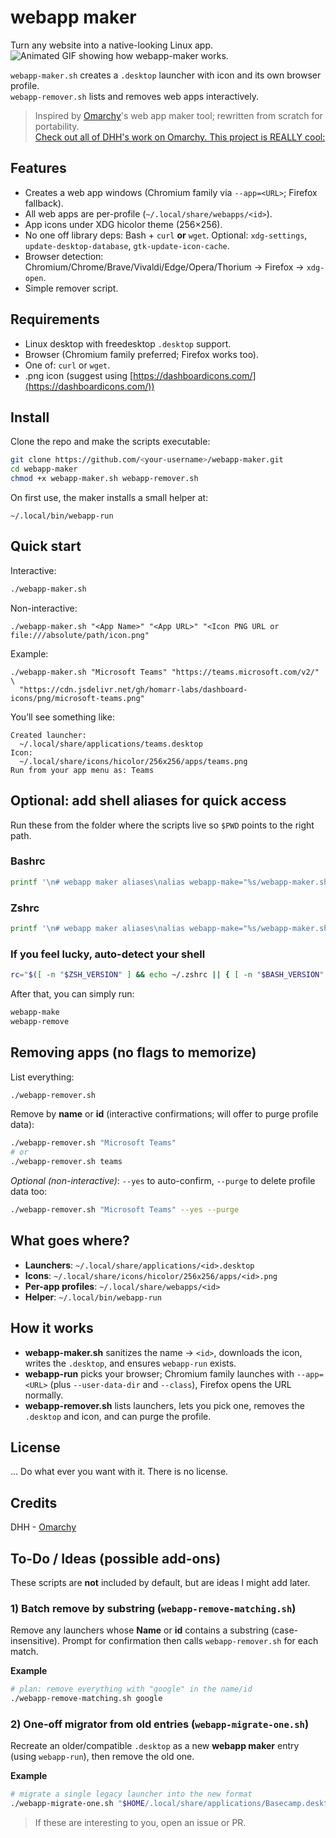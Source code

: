 # webapp maker
Turn any website into a native-looking Linux app.
![Animated GIF showing how webapp-maker works.](webapp-maker.gif)

`webapp-maker.sh` creates a `.desktop` launcher with icon and its own browser profile.  
`webapp-remover.sh` lists and removes web apps interactively.

> Inspired by [Omarchy](https://github.com/basecamp/omarchy)'s web app maker tool; rewritten from scratch for portability.  
> [Check out all of DHH's work on Omarchy. This project is REALLY cool: ](https://omarchy.org/)

## Features
- Creates a web app windows (Chromium family via `--app=<URL>`; Firefox fallback).
- All web apps are per-profile (`~/.local/share/webapps/<id>`).
- App icons under XDG hicolor theme (256×256).
- No one off library deps: Bash + `curl` **or** `wget`. Optional: `xdg-settings`, `update-desktop-database`, `gtk-update-icon-cache`.
- Browser detection: Chromium/Chrome/Brave/Vivaldi/Edge/Opera/Thorium → Firefox → `xdg-open`.
- Simple remover script.

## Requirements
- Linux desktop with freedesktop `.desktop` support.
- Browser (Chromium family preferred; Firefox works too).
- One of: `curl` or `wget`.
- .png icon (suggest using [https://dashboardicons.com/](https://dashboardicons.com/))

## Install
Clone the repo and make the scripts executable:
```bash
git clone https://github.com/<your-username>/webapp-maker.git
cd webapp-maker
chmod +x webapp-maker.sh webapp-remover.sh
```
On first use, the maker installs a small helper at:
```
~/.local/bin/webapp-run
```

## Quick start
Interactive:
```bash
./webapp-maker.sh
```

Non-interactive:
```
./webapp-maker.sh "<App Name>" "<App URL>" "<Icon PNG URL or file:///absolute/path/icon.png"
```
Example:
```
./webapp-maker.sh "Microsoft Teams" "https://teams.microsoft.com/v2/" \
  "https://cdn.jsdelivr.net/gh/homarr-labs/dashboard-icons/png/microsoft-teams.png"
```

You’ll see something like:
```
Created launcher:
  ~/.local/share/applications/teams.desktop
Icon:
  ~/.local/share/icons/hicolor/256x256/apps/teams.png
Run from your app menu as: Teams
```
## Optional: add shell aliases for quick access

Run these from the folder where the scripts live so `$PWD` points to the right path.

### Bashrc
```bash
printf '\n# webapp maker aliases\nalias webapp-make="%s/webapp-maker.sh"\nalias webapp-remove="%s/webapp-remover.sh"\n' "$PWD" "$PWD" >> ~/.bashrc && . ~/.bashrc
```

### Zshrc
```bash
printf '\n# webapp maker aliases\nalias webapp-make="%s/webapp-maker.sh"\nalias webapp-remove="%s/webapp-remover.sh"\n' "$PWD" "$PWD" >> ~/.zshrc && source ~/.zshrc
```

### If you feel lucky, auto-detect your shell
```bash
rc="$([ -n "$ZSH_VERSION" ] && echo ~/.zshrc || { [ -n "$BASH_VERSION" ] && echo ~/.bashrc || echo ~/.bashrc; })"; printf '\n# webapp maker aliases\nalias webapp-make="%s/webapp-maker.sh"\nalias webapp-remove="%s/webapp-remover.sh"\n' "$PWD" "$PWD" >> "$rc" && { [ -n "$ZSH_VERSION" ] && source ~/.zshrc || [ -n "$BASH_VERSION" ] && . ~/.bashrc || :; }
```

After that, you can simply run:
```bash
webapp-make
webapp-remove
```



## Removing apps (no flags to memorize)
List everything:
```bash
./webapp-remover.sh
```

Remove by **name** or **id** (interactive confirmations; will offer to purge profile data):
```bash
./webapp-remover.sh "Microsoft Teams"
# or
./webapp-remover.sh teams
```

_Optional (non-interactive)_: `--yes` to auto-confirm, `--purge` to delete profile data too:
```bash
./webapp-remover.sh "Microsoft Teams" --yes --purge
```

## What goes where?
- **Launchers**: `~/.local/share/applications/<id>.desktop`
- **Icons**: `~/.local/share/icons/hicolor/256x256/apps/<id>.png`
- **Per-app profiles**: `~/.local/share/webapps/<id>`
- **Helper**: `~/.local/bin/webapp-run`

## How it works
- **webapp-maker.sh** sanitizes the name → `<id>`, downloads the icon, writes the `.desktop`, and ensures `webapp-run` exists.
- **webapp-run** picks your browser; Chromium family launches with `--app=<URL>` (plus `--user-data-dir` and `--class`), Firefox opens the URL normally.
- **webapp-remover.sh** lists launchers, lets you pick one, removes the `.desktop` and icon, and can purge the profile.

## License
... Do what ever you want with it. There is no license.

## Credits
DHH -  [Omarchy](https://omarchy.org/)

## To-Do / Ideas (possible add-ons)

These scripts are **not** included by default, but are ideas I might add later.

### 1) Batch remove by substring (`webapp-remove-matching.sh`)
Remove any launchers whose **Name** or **id** contains a substring (case-insensitive). Prompt for confirmation then calls `webapp-remover.sh` for each match.

**Example**
```bash
# plan: remove everything with "google" in the name/id
./webapp-remove-matching.sh google
```

### 2) One-off migrator from old entries (`webapp-migrate-one.sh`)
Recreate an older/compatible `.desktop` as a new **webapp maker** entry (using `webapp-run`), then remove the old one.

**Example**
```bash
# migrate a single legacy launcher into the new format
./webapp-migrate-one.sh "$HOME/.local/share/applications/Basecamp.desktop"
```

> If these are interesting to you, open an issue or PR.
